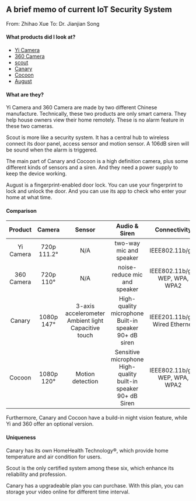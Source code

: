 ## A brief memo of current IoT Security System
From: Zhihao Xue
To: Dr. Jianjian Song

#### What products did I look at?
* [Yi Camera](http://www.mi.com/xiaoyi/param/)
* [360 Camera](http://jia.mall.360.com/product.html)
* [scout](https://www.scoutalarm.com/how-it-works)
* [Canary](https://canary.is/specs/)
* [Cocoon](https://cocoon.life/how_us/)
* [August](http://august.com/how-it-works/)


#### What are they?
Yi Camera and 360 Camera are made by two different Chinese manufacture. Technically, these two products are only smart camera. They help house owners view their home remotely. These is no alarm feature in these two cameras.

Scout is more like a security system. It has a central hub to wireless connect its door panel, access sensor and motion sensor. A 106dB siren will be sound when the alarm is triggered. 

The main part of Canary and Cocoon is a high definition camera, plus some different kinds of sensors and a siren. And they need a power supply to keep the device working. 

August is a fingerprint-enabled door lock. You can use your fingerprint to lock and unlock the door. And you can use its app to check who enter your home at what time. 

#### Comparison
|   Product  |    Camera   |                        Sensor                       |                          Audio & Siren                          |           Connectivity          |       Other Tech      |         Power         |
|:----------:|:-----------:|:---------------------------------------------------:|:---------------------------------------------------------------:|:-------------------------------:|:---------------------:|:---------------------:|
|  Yi Camera | 720p 111.2° |                         N/A                         |                     two-way mic and speaker                     |         IEEE802.11b/g/n         |     local storage     |          N/A          |
| 360 Camera |  720p 110°  |                         N/A                         |                   noise-reduce mic and speaker                  |  IEEE802.11b/g/n WEP, WPA, WPA2 |     local storage     |     microUSB 5V 1A    |
|   Canary   |  1080p 147° | 3-axis accelerometer Ambient light Capacitive touch |      High-quality microphone Built-in speaker 90+ dB siren      |  IEEE201.11b/g/n Wired Ethernet | HomeHealth Technology® | 100-240v power supply |
|   Cocoon   |  1080p 120° |                   Motion detection                  | Sensitive microphone High-quality built-in speaker 90+ dB Siren |  IEEE802.11b/g/n WEP, WPA, WPA2 |  Subsound® Technology | 100-240v power supply |


Furthermore, Canary and Cocoon have a build-in night vision feature, while Yi and 360 offer an optional version.

#### Uniqueness
Canary has its own HomeHealth Technology®, which provide home temperature and air condition for users.

Scout is the only certified system among these six, which enhance its reliability and profession. 

Canary has a upgradeable plan you can purchase. With this plan, you can storage your video online for different time interval. 